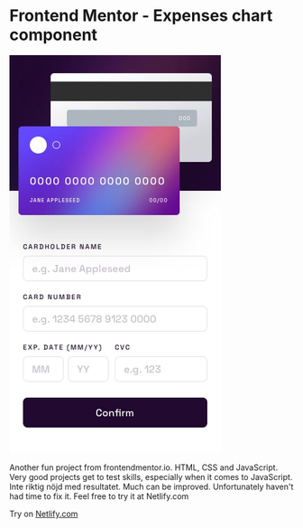 # Frontend Mentor - Expenses chart component

![Design preview for the Expenses chart component coding challenge](./design/mobile-design.jpg)

Another fun project from frontendmentor.io. HTML, CSS and JavaScript. Very good projects get to test skills, especially when it comes to JavaScript. Inte riktig nöjd med resultatet. Much can be improved. Unfortunately haven't had time to fix it. Feel free to try it at Netlify.com

Try on [Netlify.com](https://deft-truffle-02c4c3.netlify.app/)
